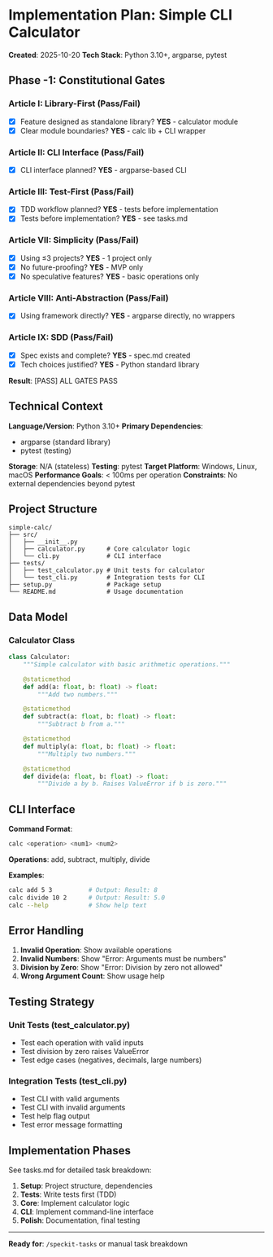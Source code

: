 # Implementation Plan: Simple CLI Calculator

**Created**: 2025-10-20
**Tech Stack**: Python 3.10+, argparse, pytest

## Phase -1: Constitutional Gates

### Article I: Library-First (Pass/Fail)
- [X] Feature designed as standalone library? **YES** - calculator module
- [X] Clear module boundaries? **YES** - calc lib + CLI wrapper

### Article II: CLI Interface (Pass/Fail)
- [X] CLI interface planned? **YES** - argparse-based CLI

### Article III: Test-First (Pass/Fail)
- [X] TDD workflow planned? **YES** - tests before implementation
- [X] Tests before implementation? **YES** - see tasks.md

### Article VII: Simplicity (Pass/Fail)
- [X] Using ≤3 projects? **YES** - 1 project only
- [X] No future-proofing? **YES** - MVP only
- [X] No speculative features? **YES** - basic operations only

### Article VIII: Anti-Abstraction (Pass/Fail)
- [X] Using framework directly? **YES** - argparse directly, no wrappers

### Article IX: SDD (Pass/Fail)
- [X] Spec exists and complete? **YES** - spec.md created
- [X] Tech choices justified? **YES** - Python standard library

**Result**: [PASS] ALL GATES PASS

## Technical Context

**Language/Version**: Python 3.10+
**Primary Dependencies**:
- argparse (standard library)
- pytest (testing)

**Storage**: N/A (stateless)
**Testing**: pytest
**Target Platform**: Windows, Linux, macOS
**Performance Goals**: < 100ms per operation
**Constraints**: No external dependencies beyond pytest

## Project Structure

```
simple-calc/
├── src/
│   ├── __init__.py
│   ├── calculator.py      # Core calculator logic
│   └── cli.py             # CLI interface
├── tests/
│   ├── test_calculator.py # Unit tests for calculator
│   └── test_cli.py        # Integration tests for CLI
├── setup.py               # Package setup
└── README.md              # Usage documentation
```

## Data Model

### Calculator Class
```python
class Calculator:
    """Simple calculator with basic arithmetic operations."""

    @staticmethod
    def add(a: float, b: float) -> float:
        """Add two numbers."""

    @staticmethod
    def subtract(a: float, b: float) -> float:
        """Subtract b from a."""

    @staticmethod
    def multiply(a: float, b: float) -> float:
        """Multiply two numbers."""

    @staticmethod
    def divide(a: float, b: float) -> float:
        """Divide a by b. Raises ValueError if b is zero."""
```

## CLI Interface

**Command Format**:
```bash
calc <operation> <num1> <num2>
```

**Operations**: add, subtract, multiply, divide

**Examples**:
```bash
calc add 5 3          # Output: Result: 8
calc divide 10 2      # Output: Result: 5.0
calc --help           # Show help text
```

## Error Handling

1. **Invalid Operation**: Show available operations
2. **Invalid Numbers**: Show "Error: Arguments must be numbers"
3. **Division by Zero**: Show "Error: Division by zero not allowed"
4. **Wrong Argument Count**: Show usage help

## Testing Strategy

### Unit Tests (test_calculator.py)
- Test each operation with valid inputs
- Test division by zero raises ValueError
- Test edge cases (negatives, decimals, large numbers)

### Integration Tests (test_cli.py)
- Test CLI with valid arguments
- Test CLI with invalid arguments
- Test help flag output
- Test error message formatting

## Implementation Phases

See tasks.md for detailed task breakdown:
1. **Setup**: Project structure, dependencies
2. **Tests**: Write tests first (TDD)
3. **Core**: Implement calculator logic
4. **CLI**: Implement command-line interface
5. **Polish**: Documentation, final testing

---

**Ready for**: `/speckit-tasks` or manual task breakdown
